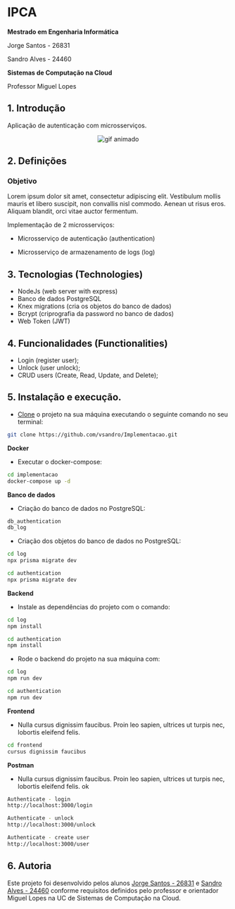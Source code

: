 # IPCA
**Mestrado em Engenharia Informática**

Jorge Santos - 26831

Sandro Alves - 24460

**Sistemas de Computação na Cloud** 

Professor Miguel Lopes

## 1. Introdução

Aplicação de autenticação com microsserviços.

<p align='center'>
<img src='https://i.giphy.com/media/WOg7qdA8bRrWutWH9Z/giphy.gif' alt='gif animado'> 
</p>

## 2. Definições

### Objetivo

Lorem ipsum dolor sit amet, consectetur adipiscing elit.
Vestibulum mollis mauris et libero suscipit, non convallis nisl commodo. Aenean ut risus eros.
Aliquam blandit, orci vitae auctor fermentum.

Implementação de 2 microsserviços:

- Microsserviço de autenticação (authentication)

- Microsserviço de armazenamento de logs (log)


## 3. Tecnologias (Technologies)

- NodeJs (web server with express)
- Banco de dados PostgreSQL
- Knex migrations (cria os objetos do banco de dados)
- Bcrypt (criprografia da password no banco de dados)
- Web Token (JWT)


## 4. Funcionalidades (Functionalities)

- Login (register user);
- Unlock (user unlock);
- CRUD users (Create, Read, Update, and Delete);


## 5. Instalação e execução.

- [Clone](https://help.github.com/articles/cloning-a-repository/) o projeto na sua máquina executando o seguinte comando no seu terminal:

```sh
git clone https://github.com/vsandro/Implementacao.git
```

**Docker**

- Executar o docker-compose:

```sh
cd implementacao
docker-compose up -d
```


**Banco de dados**

- Criação do banco de dados no PostgreSQL:

```sh
db_authentication
db_log
```

- Criação dos objetos do banco de dados no PostgreSQL:

```sh
cd log
npx prisma migrate dev
```

```sh
cd authentication
npx prisma migrate dev
```

**Backend**

- Instale as dependências do projeto com o comando:

```sh
cd log
npm install
```

```sh
cd authentication
npm install
```

- Rode o backend do projeto na sua máquina com:

```sh
cd log
npm run dev
```

```sh
cd authentication
npm run dev
```

**Frontend**

- Nulla cursus dignissim faucibus. Proin leo sapien, ultrices ut turpis nec, lobortis eleifend felis.

```sh
cd frontend
cursus dignissim faucibus
```

**Postman**

- Nulla cursus dignissim faucibus. Proin leo sapien, ultrices ut turpis nec, lobortis eleifend felis. ok

```sh
Authenticate - login
http://localhost:3000/login
```

```sh
Authenticate - unlock
http://localhost:3000/unlock
```

```sh
Authenticate - create user
http://localhost:3000/user
```

## 6. Autoria

Este projeto foi desenvolvido pelos alunos [Jorge Santos - 26831](https://www.linkedin.com/in/filipesantos1992) e [Sandro Alves - 24460](https://www.linkedin.com/in/vsandro) conforme requisitos definidos pelo professor e orientador Miguel Lopes na UC de Sistemas de Computação na Cloud.
